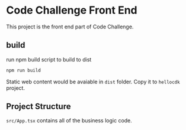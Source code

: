 # Code Challenge Front End

This project is the front end part of Code Challenge. 

## build

run npm build script to build to dist

```bash
npm run build
```

Static web content would be avaiable in `dist` folder. Copy it to `hellocdk` project. 

## Project Structure

`src/App.tsx` contains all of the business logic code. 